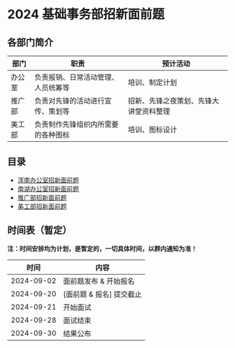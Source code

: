 # 2024 基础事务部招新面前题

## 各部门简介

| 部门   | 职责                               | 预计活动                               |
| ------ | ---------------------------------- | -------------------------------------- |
| 办公室 | 负责报销、日常活动管理、人员统筹等 | 培训、制定计划                         |
| 推广部 | 负责对先锋的活动进行宣传、策划等   | 招新、先锋之夜策划、先锋大讲堂资料整理 |
| 美工部 | 负责制作先锋组织内所需要的各种图标 | 培训、图标设计                         |

## 目录

- [浑南办公室招新面前题](./hn-bgs.md)
- [南湖办公室招新面前题](./nh-bgs.md)
- [推广部招新面前题](./popularize.md)
- [美工部招新面前题](./arts.md)

## 时间表（暂定）

**注：时间安排均为计划，是暂定的，一切具体时间，以群内通知为准！**

| 时间       | 内容                     |
| ---------- | ------------------------ |
| 2024-09-02 | 面前题发布 & 开始报名    |
| 2024-09-20 | [面前题 & 报名] 提交截止 |
| 2024-09-21 | 开始面试                 |
| 2024-09-28 | 面试结束                 |
| 2024-09-30 | 结果公布                 |
